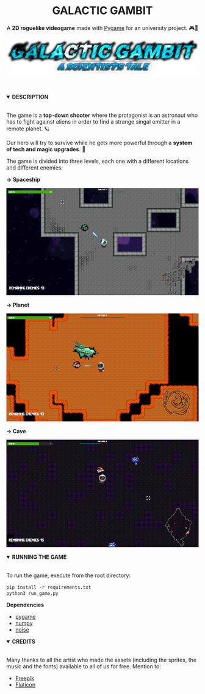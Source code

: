 <div align="center">
	<h1><strong>GALACTIC GAMBIT</strong></h1>
</div>
<div align="center">

A **2D roguelike videogame** made with [Pygame](https://www.pygame.org/) for an university project. 🎮🐍

![Galactic Gambit](screenshots/title.png)

</div>

#

<details open>
<summary><strong>DESCRIPTION</strong></summary>
<br>

The game is a **top-down shooter** where the protagonist is an astronaut who has to fight against aliens in order to find a strange singal emitter in a remote planet. 🪐

Our hero will try to survive while he gets more powerful through a **system of tech and magic upgrades**. 🚀

The game is divided into three levels, each one with a different locations and different enemies:

**→ Spaceship**

![Spaceship](screenshots/firstlevel.png)

**→ Planet**

![Planet](screenshots/secondlevel.png)

**→ Cave**

![Cave](screenshots/thirdlevel.png)

</details>

<details open>
<summary><strong>RUNNING THE GAME</strong></summary>
<br>

To run the game, execute from the root directory:

```
pip install -r requirements.txt
python3 run_game.py
```

</details>

**Dependencies**

- [pygame](https://www.pygame.org)
- [numpy](https://numpy.org)
- [noise](https://pypi.org/project/noise/)

<details open>
<summary><strong>CREDITS</strong></summary>
<br>

Many thanks to all the artist who made the assets (including the sprites, the music and the fonts) available to all of us for free.
Mention to:

- [Freepik](https://www.freepik.com)
- [Flaticon](https://www.flaticon.com)
</details>

